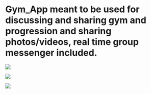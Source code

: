 # Gym_App meant to be used for discussing and sharing gym and progression and sharing photos/videos, real time group messenger included.


![](https://github.com/mitchellnoordmans/Gym_App/gif1.gif)

![](https://github.com/mitchellnoordmans/Gym_App/gif2.gif)

![](https://github.com/Gym_App/mitchell_noordmans/gif3.gif)
